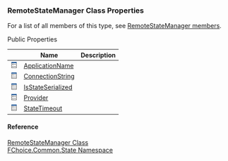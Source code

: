 ﻿### RemoteStateManager Class Properties

For a list of all members of this type, see [RemoteStateManager members](FChoice.Common~FChoice.Common.State.RemoteStateManager_members.md).

Public Properties

|   | Name | Description |
| --- | --- | --- |
| ![Public Property](dotnetimages/publicProperty.png) | [ApplicationName](FChoice.Common~FChoice.Common.State.RemoteStateManager~ApplicationName.md) |   |
| ![Public Property](dotnetimages/publicProperty.png) | [ConnectionString](FChoice.Common~FChoice.Common.State.RemoteStateManager~ConnectionString.md) |   |
| ![Public Property](dotnetimages/publicProperty.png) | [IsStateSerialized](FChoice.Common~FChoice.Common.State.RemoteStateManager~IsStateSerialized.md) |   |
| ![Public Property](dotnetimages/publicProperty.png) | [Provider](FChoice.Common~FChoice.Common.State.RemoteStateManager~Provider.md) |   |
| ![Public Property](dotnetimages/publicProperty.png) | [StateTimeout](FChoice.Common~FChoice.Common.State.RemoteStateManager~StateTimeout.md) |   |





#### Reference

[RemoteStateManager Class](FChoice.Common~FChoice.Common.State.RemoteStateManager.md)  
[FChoice.Common.State Namespace](FChoice.Common~FChoice.Common.State_namespace.md)